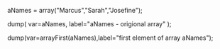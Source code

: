 aNames = array("Marcus","Sarah","Josefine");

dump( var=aNames, label="aNames - origional array" );

dump(var=arrayFirst(aNames),label="first element of array aNames");
